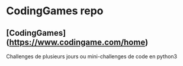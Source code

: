 # CodingGames repo


## [CodingGames] (https://www.codingame.com/home)

Challenges de plusieurs jours ou mini-challenges de code en python3